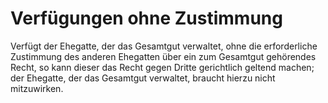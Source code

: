 # Verfügungen ohne Zustimmung

Verfügt der Ehegatte, der das Gesamtgut verwaltet, ohne die erforderliche Zustimmung des anderen Ehegatten über ein zum Gesamtgut gehörendes Recht, so kann dieser das Recht gegen Dritte gerichtlich geltend machen; der Ehegatte, der das Gesamtgut verwaltet, braucht hierzu nicht mitzuwirken. 

